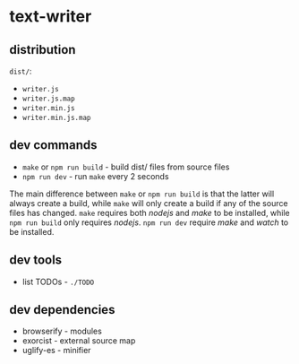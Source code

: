 text-writer
===========

## distribution ##

`dist/`:

- `writer.js`
- `writer.js.map`
- `writer.min.js`
- `writer.min.js.map`


## dev commands ##

- `make` or `npm run build` - build dist/ files from source files
- `npm run dev` - run `make` every 2 seconds

The main difference between `make` or `npm run build` is that the latter will
always create a build, while `make` will only create a build if any of the
source files has changed. `make` requires both *nodejs* and *make* to be
installed, while `npm run build` only requires *nodejs*. `npm run dev` require
*make* and *watch* to be installed.

## dev tools ##

- list TODOs - `./TODO`

## dev dependencies ##

- browserify - modules
- exorcist - external source map
- uglify-es - minifier
